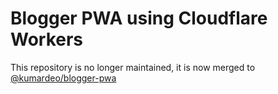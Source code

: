 # Blogger PWA using Cloudflare Workers

This repository is no longer maintained, it is now merged to [@kumardeo/blogger-pwa](https://github.com/kumardeo/blogger-pwa#readme)
